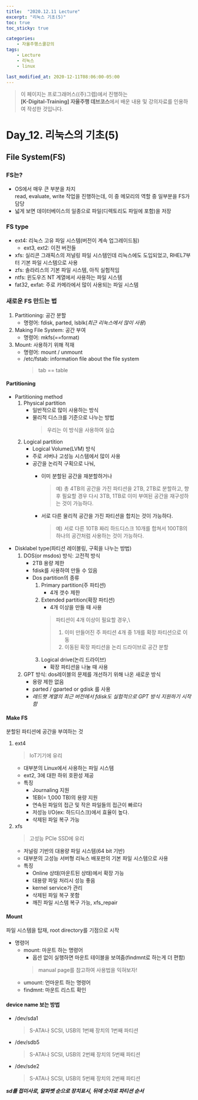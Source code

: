 ```yaml
---
title:  "2020.12.11 Lecture"
excerpt: "리눅스 기초(5)"
toc: true
toc_sticky: true

categories:
    - 자율주행스쿨강의
tags:
    - Lecture
    - 리눅스
    - linux

last_modified_at: 2020-12-11T08:06:00-05:00
---
```


>이 페이지는 프로그래머스((주)그렙)에서 진행하는\
**[K-Digital-Training] 자율주행 데브코스**에서 배운 내용 및 강의자료를 인용하여 작성한 것입니다.

# **Day_12. 리눅스의 기초(5)**

## **File System(FS)**

### **FS는?**
* OS에서 매우 큰 부분을 차지\
read, evaluate, write 작업을 진행하는데, 이 중 메모리의 역할 중 일부분을 FS가 담당
* 넓게 보면 데이터베이스의 일종으로 파일(디렉토리도 파일에 포함)을 저장

### **FS type**
* ext4: 리눅스 고유 파일 시스템(버전이 계속 업그레이드됨)
    * ext3, ext2: 이전 버전들
* xfs: 실리콘 그래픽스의 저널링 파일 시스템인데 리눅스에도 도입되었고, RHEL7부터 기본 파일 시스템으로 사용
* zfs: 솔라리스의 기본 파일 시스템, 아직 실험적임
* ntfs: 윈도우즈 NT 계열에서 사용하는 파일 시스템
* fat32, exfat: 주로 카메라에서 많이 사용되는 파일 시스템

### **새로운 FS 만드는 법**
1. Partitioning: 공간 분할
    * 명령어: fdisk, parted, lsblk(*최근 리눅스에서 많이 사용*)
2. Making File System: 공간 부여
    * 명령어: mkfs(==format)
3. Mount: 사용하기 위해 적재
    * 명령어: mount / unmount
    * /etc/fstab: information file about the file system
        >tab == table

#### **Partitioning**
* Partitioning method
    1. Physical partition
        + 일반적으로 많이 사용하는 방식
        + 물리적 디스크를 기준으로 나누는 방법
            >우리는 이 방식을 사용하여 실습
    2. Logical partition
        + Logical Volume(LVM) 방식
        + 주로 서버나 고성능 시스템에서 많이 사용
        + 공간을 논리적 구획으로 나눠,
            - 이미 분할된 공간을 재분할하거나
                >예) 총 4TB의 공간을 가진 파티션을 2TB, 2TB로 분할하고, 향후 필요할 경우 다시 3TB, 1TB로 이미 부여된 공간을 재구성하는 것이 가능하다.
        
            - 서로 다른 물리적 공간을 가진 파티션을 합치는 것이 가능하다.
                >예) 서로 다른 10TB 짜리 하드디스크 10개를 합쳐서 100TB의 하나의 공간처럼 사용하는 것이 가능하다.
* Disklabel type(파티션 레이블링, 구획을 나누는 방법)
    1. DOS(or msdos) 방식: 고전적 방식
        + 2TB 용량 제한
        + fdisk를 사용하여 만들 수 있음
        + Dos partition의 종류
            1. Primary partition(주 파티션)
                - 4개 갯수 제한
            2. Extended partition(확장 파티션)
                - 4개 이상을 만들 때 사용
                >파티션이 4개 이상이 필요할 경우,\
                >1) 이미 만들어진 주 파티션 4개 중 1개를 확장 파티션으로 이동
                >2) 이동된 확장 파티션을 논리 드라이브로 공간 분할
            3. Logical drive(논리 드라이브)
                - 확장 파티션을 나눌 때 사용
    2. GPT 방식: dos레이블의 문제를 개선하기 위해 나온 새로운 방식
        + 용량 제한 없음
        + parted / gparted or gdisk 를 사용
        + *레드햇 계열의 최근 버전에서 fdisk도 실험적으로 GPT 방식 지원하기 시작함*

#### **Make FS**
분할된 파티션에 공간을 부여하는 것

1. ext4
    >IoT기기에 유리
    * 대부분의 Linux에서 사용하는 파일 시스템
    * ext2, 3에 대한 하위 호환성 제공
    * 특징
        + Journaling 지원
        + 1EB(= 1,000 TB)의 용량 지원
        + 연속된 파일의 접근 및 작은 파일들의 접근이 빠르다
        + 저성능 I/O(ex: 하드디스크)에서 효율이 높다.
        + 삭제된 파일 복구 가능
2. xfs
    >고성능 PCIe SSD에 유리
    * 저널링 기반의 대용량 파일 시스템(64 bit 기반)
    * 대부분의 고성능 서버형 리눅스 배포판의 기본 파일 시스템으로 사용
    * 특징
        + Online 상태(마운트된 상태)에서 확장 가능
        + 대용량 파일 처리시 성능 좋음
        + kernel service가 관리
        + 삭제된 파일 복구 못함
        + 깨진 파일 시스템 복구 가능, xfs_repair
    
#### **Mount**
파일 시스템을 탑재, root directory를 기점으로 시작
* 명령어
    + mount: 마운트 하는 명령어
        - 옵션 없이 실행하면 마운트 테이블을 보여줌(findmnt로 하는게 더 편함)
        >manual page를 참고하여 사용법을 익혀보자!
    + umount: 언마운트 하는 명령어
    + findmnt: 마운트 리스트 확인

#### **device name 보는 방법**
* /dev/sda1
    >S-ATA나 SCSI, USB의 1번째 장치의 1번째 파티션
* /dev/sdb5
    >S-ATA나 SCSI, USB의 2번째 장치의 5번째 파티션
* /dev/sde2
    >S-ATA나 SCSI, USB의 5번째 장치의 2번째 파티션

***sd를 접미사로, 알파벳 순으로 장치표시, 뒤에 숫자로 파티션 순서***